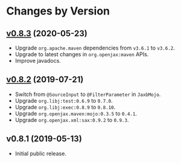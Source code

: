# Changes by Version

## [v0.8.3](https://github.com/openjax/jaxb/compare/4e087a9348de088cb224df12437d4261a09689da..HEAD) (2020-05-23)
* Upgrade `org.apache.maven` dependencies from `v3.6.1` to `v3.6.2`.
* Upgrade to latest changes in `org.openjax:maven` APIs.
* Improve javadocs.

## [v0.8.2](https://github.com/openjax/jaxb/compare/99efb76e78f65449c31e5f5ff6091c3cb8d497d9..4e087a9348de088cb224df12437d4261a09689da) (2019-07-21)
* Switch from `@SourceInput` to `@FilterParameter` in `JaxbMojo`.
* Upgrade `org.libj:test:0.6.9` to `0.7.0`.
* Upgrade `org.libj:exec:0.8.9` to `0.8.10`.
* Upgrade `org.openjax.maven:mojo:0.3.5` to `0.4.1`.
* Upgrade `org.openjax.xml:sax:0.9.2` to `0.9.3`.

## v0.8.1 (2019-05-13)
* Initial public release.